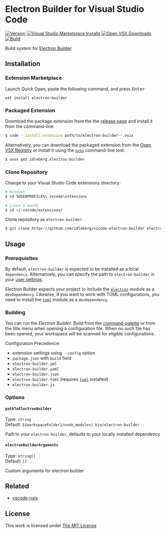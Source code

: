 # Electron Builder for Visual Studio Code

[![Version](https://img.shields.io/github/v/release/idleberg/vscode-electron-builder?style=for-the-badge)](https://github.com/idleberg/vscode-electron-builder/releases)
[![Visual Studio Marketplace Installs](https://img.shields.io/visual-studio-marketplace/i/idleberg.electron-builder?style=for-the-badge&label=Marketplace)](https://marketplace.visualstudio.com/items?itemName=idleberg.electron-builder)
[![Open VSX Downloads](https://img.shields.io/open-vsx/dt/idleberg/electron-builder?style=for-the-badge&label=Open%20VSX)](https://open-vsx.org/extension/idleberg/electron-builder)
[![Build](https://img.shields.io/github/actions/workflow/status/idleberg/vscode-electron-builder/default.yml?style=for-the-badge)](https://github.com/idleberg/vscode-electron-builder/actions)

Build system for [Electron Builder](https://www.electron.build/).

## Installation

### Extension Marketplace

Launch Quick Open, paste the following command, and press <kbd>Enter</kbd>

`ext install electron-builder`

### Packaged Extension

Download the package extension from the the [release page](https://github.com/idleberg/vscode-electron-builder/releases) and install it from the command-line:

```bash
$ code --install-extension path/to/electron-builder-*.vsix
```

Alternatively, you can download the packaged extension from the [Open VSX Registry](https://open-vsx.org/) or install it using the [`ovsx`](https://www.npmjs.com/package/ovsx) command-line tool:

```bash
$ ovsx get idleberg.electron-builder
```

### Clone Repository

Change to your Visual Studio Code extensions directory:

```bash
# Windows
$ cd %USERPROFILE%\.vscode\extensions

# Linux & macOS
$ cd ~/.vscode/extensions/
```

Clone repository as `electron-builder`:

```bash
$ git clone https://github.com/idleberg/vscode-electron-builder electron-builder
```

## Usage

### Prerequisites

By default, `electron-builder` is expected to be installed as a local `dependency`. Alternatively, you can specify the path to `electron-builder` in your [user settings](https://code.visualstudio.com/docs/customization/userandworkspace).

Electron Builder expects your project to include the [`electron`](https://www.npmjs.com/package/electron) module as a `devDependency`. Likewise, if you want to work with TOML configurations, you need to install the [`toml`](https://www.npmjs.com/package/toml) module as a `devDependency`.

### Building

You can run the _Electron Builder: Build_ from the [command-palette](https://code.visualstudio.com/docs/editor/codebasics#_command-palette) or from the title menu when opening a configuration file. When no such file has been opened, your workspace will be scanned for eligible configurations.

Configuration Precedence:

- extension settings using `--config` option
- `package.json` with `build` field
- `electron-builder.yml`
- `electron-builder.yaml`
- `electron-builder.json`
- `electron-builder.toml` (requires [`toml`](https://www.npmjs.com/package/toml) installed)
- `electron-builder.js`

### Options

#### `pathToElectronBuilder`

Type: `string`  
Default: `${workspaceFolder}/node_modules/.bin/electron-builder`

Path to your `electron-builder`, defaults to your locally installed dependency

#### `electronBuilderArguments`

Type: `string[]`  
Default: `[]`

Custom arguments for electron builder

## Related

- [vscode-nsis](https://marketplace.visualstudio.com/items?itemName=idleberg.nsis)

## License

This work is licensed under [The MIT License](https://opensource.org/licenses/MIT)
